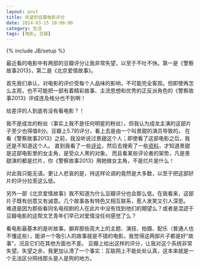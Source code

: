 ```yaml
---
layout: post
title: 失望的豆瓣电影评分
date: 2014-03-15 18:00:00
category: 生活
tags: [电影, 豆瓣]
---
```

{% include JB/setup %}

最近看的电影中有两部的豆瓣评分让我非常失望，以至于不吐不快。第一是《警察故事2013》，第二是《北京爱情故事》。

<!--more-->
首先我们承认，对电影的评价受每个人品味的影响，不可能完全客观。但即使再怎么主观，也不可能把一部有着精彩故事、主流思想和优秀的正反派角色的《警察故事2013》评成连及格分也不到啊！

给差评的人到底有没有看电影？！

我不是成龙的粉丝（事实上我不是任何明星的粉丝），但我认为成龙主演的这部片子至少也得值8分。豆瓣上5.7的评分，看上去是由一个叫景甜的演员导致的。
在看《警察故事2013》之前，我没听说过景甜这个人；即使看了这部电影之后，我还是不知道这个人。
直到我看了一些[评论](http://movie.douban.com/review/6478147/)，然后去搜索了一些[资料](http://baike.baidu.com/view/747112.htm)，才知道景甜是这部电影里的女主角，是受众人黑的对象。
而且看某些评论者的架势，凡是景甜演的都是烂片，你《警察故事2013》用她做女主角，不是烂片是什么！

对此我只能无语。更让人悲哀的是，持这样论调的竟然是大多数，以至于把这部好片的评分拉至这么低。

另外一部《北京爱情故事》我不知道为什么豆瓣评分也会那么低。在我看来，这部片子既有创意又有诚意。几个故事各有特色又相互联系，惹人发笑又引人深思。
难道是因为那些看同名电视剧的人在此片中没有找到他们的期望么？或者是混迹于豆瓣电影的这帮文艺青年们早已对爱情没任何感觉了么？

看电影最基本的是听故事。摒弃那些高大上的主题、演技、拍摄、配乐（普通人也不懂这些），能讲一个吸引人的故事就是不错的电影。我觉得这两部片子都是好“故事”，况且它们在其他方面也不差。
豆瓣上给出这样的评分，让我对这个系统非常失望。失望之余，我更加认清了一个事实：互联网上不能处处认真，这本来就是一个无法区分网线那头是人是狗的地方。
